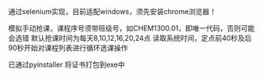 
通过selenium实现，目前适配windows，须先安装chrome浏览器！

模拟手动抢课，课程序号须带班级号，如CHEM1300.01，即唯一代码，否则可能会选错
默认抢课时间为每天8,10,12,16,20,24点
读取系统时间，定点前40秒及后90秒开始对课程列表进行循环选课操作

已通过pyinstaller 将证书打包到exe中
